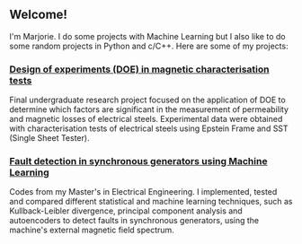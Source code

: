## Welcome!

I'm Marjorie. I do some projects with Machine Learning but I also like to do some random projects in Python and c/C++. Here are some of my projects: 

### [Design of experiments (DOE) in magnetic characterisation tests](https://github.com/marjoriehoegen/analise-ensaios-tcc)

Final undergraduate research project focused on the application of DOE to determine which factors are significant in the measurement of permeability and magnetic losses of electrical steels. Experimental data were obtained with characterisation tests of electrical steels using Epstein Frame and SST (Single Sheet Tester).

### [Fault detection in synchronous generators using Machine Learning](https://github.com/marjoriehoegen/MsC-codes)

Codes from my Master's in Electrical Engineering. I implemented, tested and compared different statistical and machine learning techniques, such as Kullback-Leibler divergence, principal component analysis and autoencoders to detect faults in synchronous generators, using the machine's external magnetic field spectrum.
